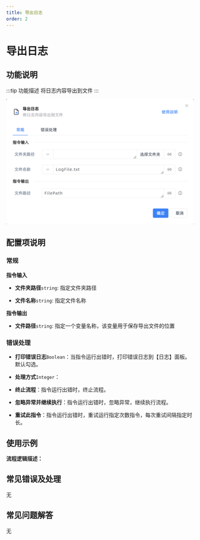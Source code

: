 ```yaml
---
title: 导出日志
order: 2
---
```


# 导出日志

## 功能说明

:::tip 功能描述
将日志内容导出到文件
:::

![导出日志](../../../assets/导出日志_command.png)

## 配置项说明

### 常规

**指令输入**

- **文件夹路径**`string`: 指定文件夹路径

- **文件名称**`string`: 指定文件名称


**指令输出**

- **文件路径**`string`: 指定一个变量名称，该变量用于保存导出文件的位置

### 错误处理

- **打印错误日志**`Boolean`：当指令运行出错时，打印错误日志到【日志】面板。默认勾选。

- **处理方式**`Integer`：

 - **终止流程**：指令运行出错时，终止流程。

 - **忽略异常并继续执行**：指令运行出错时，忽略异常，继续执行流程。

 - **重试此指令**：指令运行出错时，重试运行指定次数指令，每次重试间隔指定时长。

## 使用示例

**流程逻辑描述：** 

## 常见错误及处理

无

## 常见问题解答

无

